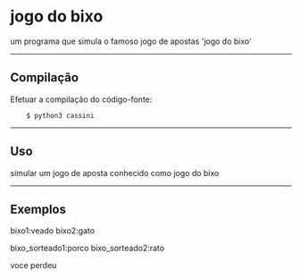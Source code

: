 jogo do bixo 
================

um programa que simula o famoso jogo de apostas 'jogo do bixo'


----

Compilação
----------

Efetuar a compilação do código-fonte:


        $ python3 cassini


----

Uso 
---

simular um jogo de aposta conhecido como jogo do bixo

----

Exemplos
--------

bixo1:veado
bixo2:gato 

bixo_sorteado1:porco
bixo_sorteado2:rato

voce perdeu
